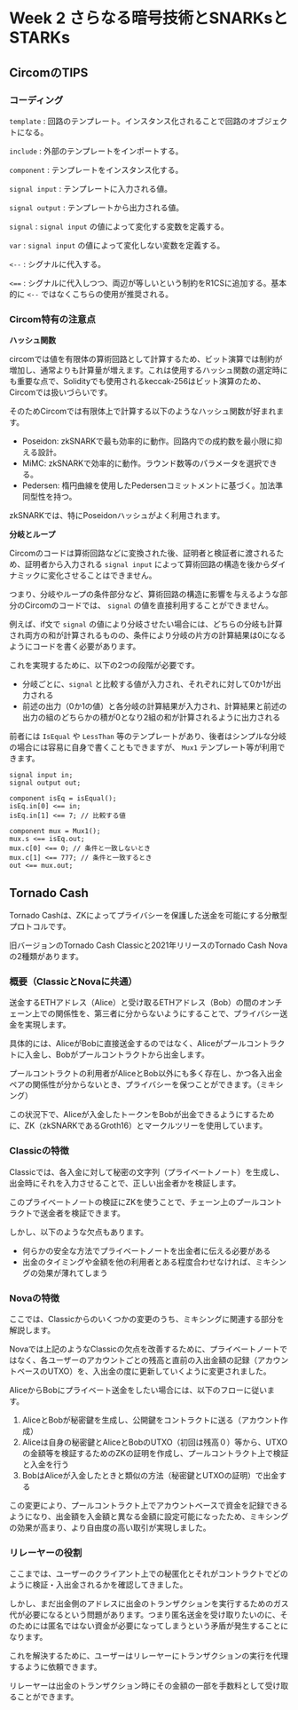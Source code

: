 # Week 2 さらなる暗号技術とSNARKsとSTARKs

## CircomのTIPS

### コーディング

`template` : 回路のテンプレート。インスタンス化されることで回路のオブジェクトになる。

`include` : 外部のテンプレートをインポートする。

`component` : テンプレートをインスタンス化する。

`signal input` : テンプレートに入力される値。

`signal output` : テンプレートから出力される値。

`signal` : `signal input` の値によって変化する変数を定義する。

`var` : `signal input` の値によって変化しない変数を定義する。

`<--` : シグナルに代入する。

`<==` : シグナルに代入しつつ、両辺が等しいという制約をR1CSに追加する。基本的に `<--` ではなくこちらの使用が推奨される。

### Circom特有の注意点

**ハッシュ関数**

circomでは値を有限体の算術回路として計算するため、ビット演算では制約が増加し、通常よりも計算量が増えます。これは使用するハッシュ関数の選定時にも重要な点で、Solidityでも使用されるkeccak-256はビット演算のため、Circomでは扱いづらいです。

そのためCircomでは有限体上で計算する以下のようなハッシュ関数が好まれます。

- Poseidon: zkSNARKで最も効率的に動作。回路内での成約数を最小限に抑える設計。
- MiMC: zkSNARKで効率的に動作。ラウンド数等のパラメータを選択できる。
- Pedersen: 楕円曲線を使用したPedersenコミットメントに基づく。加法準同型性を持つ。

zkSNARKでは、特にPoseidonハッシュがよく利用されます。

**分岐とループ**

Circomのコードは算術回路などに変換された後、証明者と検証者に渡されるため、証明者から入力される `signal input` によって算術回路の構造を後からダイナミックに変化させることはできません。

つまり、分岐やループの条件部分など、算術回路の構造に影響を与えるような部分のCircomのコードでは、 `signal` の値を直接利用することができません。

例えば、if文で `signal` の値により分岐させたい場合には、どちらの分岐も計算され両方の和が計算されるものの、条件により分岐の片方の計算結果は0になるようにコードを書く必要があります。

これを実現するために、以下の2つの段階が必要です。

- 分岐ごとに、`signal` と比較する値が入力され、それぞれに対して0か1が出力される
- 前述の出力（0か1の値）と各分岐の計算結果が入力され、計算結果と前述の出力の組のどちらかの積が0となり2組の和が計算されるように出力される

前者には `IsEqual` や `LessThan` 等のテンプレートがあり、後者はシンプルな分岐の場合には容易に自身で書くこともできますが、 `Mux1` テンプレート等が利用できます。

```
signal input in;
signal output out;

component isEq = isEqual();
isEq.in[0] <== in;
isEq.in[1] <== 7; // 比較する値

component mux = Mux1();
mux.s <== isEq.out;
mux.c[0] <== 0; // 条件と一致しないとき
mux.c[1] <== 777; // 条件と一致するとき
out <== mux.out;
```

## Tornado Cash

Tornado Cashは、ZKによってプライバシーを保護した送金を可能にする分散型プロトコルです。

旧バージョンのTornado Cash Classicと2021年リリースのTornado Cash Novaの2種類があります。

### 概要（ClassicとNovaに共通）

送金するETHアドレス（Alice）と受け取るETHアドレス（Bob）の間のオンチェーン上での関係性を、第三者に分からないようにすることで、プライバシー送金を実現します。

具体的には、AliceがBobに直接送金するのではなく、Aliceがプールコントラクトに入金し、Bobがプールコントラクトから出金します。

プールコントラクトの利用者がAliceとBob以外にも多く存在し、かつ各入出金ペアの関係性が分からないとき、プライバシーを保つことができます。（ミキシング）

この状況下で、Aliceが入金したトークンをBobが出金できるようにするために、ZK（zkSNARKであるGroth16）とマークルツリーを使用しています。

### Classicの特徴

Classicでは、各入金に対して秘密の文字列（プライベートノート）を生成し、出金時にそれを入力させることで、正しい出金者かを検証します。

このプライベートノートの検証にZKを使うことで、チェーン上のプールコントラクトで送金者を検証できます。

しかし、以下のような欠点もあります。

- 何らかの安全な方法でプライベートノートを出金者に伝える必要がある
- 出金のタイミングや金額を他の利用者とある程度合わせなければ、ミキシングの効果が薄れてしまう

### Novaの特徴

ここでは、Classicからのいくつかの変更のうち、ミキシングに関連する部分を解説します。

Novaでは上記のようなClassicの欠点を改善するために、プライベートノートではなく、各ユーザーのアカウントごとの残高と直前の入出金額の記録（アカウントベースのUTXO）を、入出金の度に更新していくように変更されました。

AliceからBobにプライベート送金をしたい場合には、以下のフローに従います。

1. AliceとBobが秘密鍵を生成し、公開鍵をコントラクトに送る（アカウント作成）
2. Aliceは自身の秘密鍵とAliceとBobのUTXO（初回は残高０）等から、UTXOの金額等を検証するためのZKの証明を作成し、プールコントラクト上で検証と入金を行う
3. BobはAliceが入金したときと類似の方法（秘密鍵とUTXOの証明）で出金する

この変更により、プールコントラクト上でアカウントベースで資金を記録できるようになり、出金額を入金額と異なる金額に設定可能になったため、ミキシングの効果が高まり、より自由度の高い取引が実現しました。

### リレーヤーの役割

ここまでは、ユーザーのクライアント上での秘匿化とそれがコントラクトでどのように検証・入出金されるかを確認してきました。

しかし、まだ出金側のアドレスに出金のトランザクションを実行するためのガス代が必要になるという問題があります。つまり匿名送金を受け取りたいのに、そのためには匿名ではない資金が必要になってしまうという矛盾が発生することになります。

これを解決するために、ユーザーはリレーヤーにトランザクションの実行を代理するように依頼できます。

リレーヤーは出金のトランザクション時にその金額の一部を手数料として受け取ることができます。